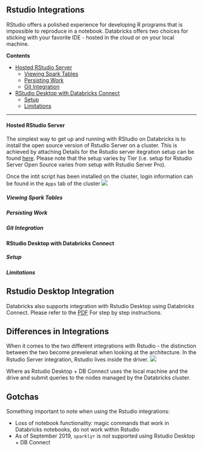 ## Rstudio Integrations

RStudio offers a polished experience for developing R programs that is impossible to reproduce in a notebook.  Databricks offers two choices for sticking with your favorite IDE - hosted in the cloud or on your local machine.

**Contents**

* [Hosted RStudio Server](#hosted-rstudio-server)
  * [Viewing Spark Tables](#viewing-spark-tables)
  * [Persisting Work](#persisting-work)
  * [Git Integration](#git-integration)
* [RStudio Desktop with Databricks Connect](#rstudio-desktop-with-databricks-connect)
  * [Setup](#connecting-to-spark)
  * [Limitations](#limitations)
 
 ___
 
#### Hosted RStudio Server
The simplest way to get up and running with RStudio on Databricks is to install the open source version of Rstudio Server on a cluster.  This is achieved by attaching Details for the Rstudio server itegration setup can be found [here](https://docs.databricks.com/spark/latest/sparkr/rstudio.html#get-started-with-rstudio-server-open-source). Please note that the setup varies by Tier (i.e. setup for Rstudio Server Open Source varies from setup with Rstudio Server Pro). 

Once the intit script has been installed on the cluster, login information can be found in the `Apps` tab of the cluster
<img src ="https://github.com/marygracemoesta/R-User-Guide/blob/master/Developing_on_Databricks/images/Rstudio_integration.png?" raw = true>

##### Viewing Spark Tables

##### Persisting Work

##### Git Integration

#### RStudio Desktop with Databricks Connect

##### Setup

##### Limitations

## Rstudio Desktop Integration
Databricks also supports integration with Rstudio Desktop using Databricks Connect. Please refer to the [PDF](https://github.com/marygracemoesta/R-User-Guide/blob/master/Developing_on_Databricks/DB%20Connect%20with%20RStudio%20Dekstop.pdf) For step by step instructions. 

## Differences in Integrations
When it comes to the two different integrations with Rstudio - the distinction between the two become prevelenat when looking at the architecture. In the Rstudio Server integration, Rstudio lives inside the driver. 
<img src="https://github.com/marygracemoesta/R-User-Guide/blob/master/Developing_on_Databricks/images/rstudioServerarchitecture.png?" raw = true>

Where as Rstudio Desktop + DB Connect uses the local machine and the drive and submit queries to the nodes managed by the Databricks cluster. 

## Gotchas 
Something important to note when using the Rstudio integrations:
- Loss of notebook functionality: magic commands that work in Databricks notebooks, do not work within Rstudio
- As of September 2019, `sparklyr` is *not* supported using Rstudio Desktop + DB Connect 
